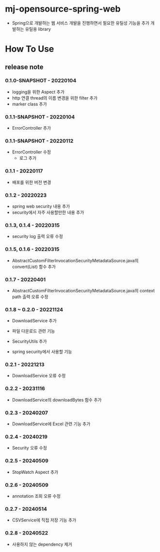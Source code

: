 # mj-opensource-spring-web
 - Spring으로 개발하는 웹 서비스 개발을 진행하면서 필요한 유틸성 기능을 추가 개발하는 유틸용 library

# How To Use


## release note
### 0.1.0-SNAPSHOT - 20220104
 - logging을 위한 Aspect 추가
 - http 연결 thread의 이름 변경을 위한 filter 추가
 - marker class 추가 

### 0.1.1-SNAPSHOT - 20220104
- ErrorController 추가 

### 0.1.1-SNAPSHOT - 20220112
- ErrorController 수정
    + 로그 추가

### 0.1.1 - 20220117
- 배포를 위한 버전 변경 

### 0.1.2 - 20220223
- spring web security 내용 추가
- security에서 자주 사용할만한 내용 추가 

### 0.1.3, 0.1.4 - 20220315
- security log 출력 오류 수정 

### 0.1.5, 0.1.6 - 20220315
- AbstractCustomFilterInvocationSecurityMetadataSource.java의 convert(List<AbstractGrade>) 함수 추가

### 0.1.7 - 20220401
- AbstractCustomFilterInvocationSecurityMetadataSource.java의 context path 출력 오류 수정 

### 0.1.8 ~ 0.2.0 - 20221124
- DownloadService 추가
 + 파일 다운로드 관련 기능
- SecurityUtils 추가
 + spring security에서 사용할 기능

### 0.2.1 - 20221213
- DownloadService 오류 수정

### 0.2.2 - 20231116
- DownloadService의 downloadBytes 함수 추가

### 0.2.3 - 20240207
- DownloadService에 Excel 관련 기능 추가

### 0.2.4 - 20240219
- Security 오류 수정

### 0.2.5 - 20240509
- StopWatch Aspect 추가

### 0.2.6 - 20240509
- annotation 조회 오류 수정

### 0.2.7 - 20240514
- CSVService에 직접 저장 기능 추가

### 0.2.8 - 20240522
- 사용하지 않는 dependency 제거